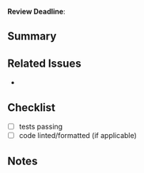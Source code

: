 **Review Deadline**: 

## Summary

## Related Issues
- 

## Checklist
- [ ] tests passing
- [ ] code linted/formatted (if applicable)

## Notes
